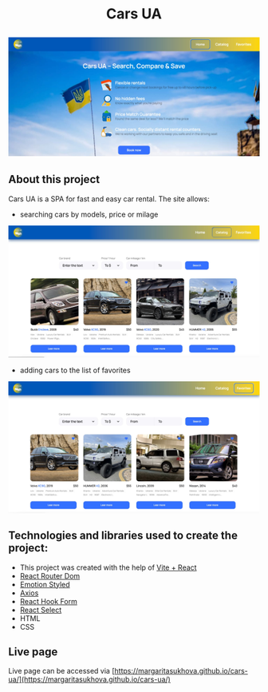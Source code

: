 <h1 align="center">Cars UA</h1>
<h2 align="center">

<img src="src/assets/images/md/home.jpg">


## About this project

Cars UA is a SPA for fast and easy car rental. The site allows:

* searching cars by models, price or milage

<img src="src/assets/images/md/catalog.jpg">

* adding cars to the list of favorites

<img src="src/assets/images/md/favorites.jpg">

## Technologies and libraries used to create the project:

* This project was created with the help of [Vite + React](https://github.com/vitejs/vite)
* [React Router Dom](https://reactrouter.com/en/main)
* [Emotion Styled](https://emotion.sh/docs/styled)
* [Axios](https://axios-http.com/ru/docs/intro)
* [React Hook Form](https://react-hook-form.com)
* [React Select](https://react-select.com)
* HTML
* CSS

## Live page

Live page can be accessed via [https://margaritasukhova.github.io/cars-ua/](https://margaritasukhova.github.io/cars-ua/)
